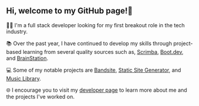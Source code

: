 ## Hi, welcome to my GitHub page!👋

👨‍💻 I'm a full stack developer looking for my first breakout role in the tech industry.

📚 Over the past year, I have continued to develop my skills through project-based learning from several quality sources such as, [Scrimba](https://scrimba.com/home), [Boot.dev](https://www.boot.dev/), and [BrainStation](https://brainstation.io/online/software-engineering-bootcamp).

💻 Some of my notable projects are [Bandsite](https://github.com/j-stax/james-ahn-bandsite), [Static Site Generator](https://github.com/j-stax/static-site-generator), 
and [Music Library](https://github.com/j-stax/music-library-with-auth).

🌐 I encourage you to visit my [developer page](https://www.jamesahn.dev/) to learn more about me and the projects I've worked on.

<!--
**j-stax/j-stax** is a ✨ _special_ ✨ repository because its `README.md` (this file) appears on your GitHub profile.

Here are some ideas to get you started:

- 🔭 I’m currently working on ...
- 🌱 I’m currently learning ...
- 👯 I’m looking to collaborate on ...
- 🤔 I’m looking for help with ...
- 💬 Ask me about ...
- 📫 How to reach me: ...
- 😄 Pronouns: ...
- ⚡ Fun fact: ...
-->
